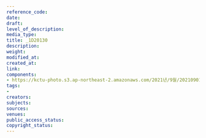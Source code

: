 ```yaml
---
reference_code: 
date: 
draft: 
level_of_description: 
media_type: 
title: _1D20130
description: 
weight: 
modified_at: 
created_at: 
link: 
components:
- https://kctu-photo.s3.ap-northeast-2.amazonaws.com/2021년/9월/20210901_민주노총+대국회+요구+기자회견/_1D20130.jpg
tags:
- 
creators: 
subjects: 
sources: 
venues: 
public_access_status: 
copyright_status: 
---
```


